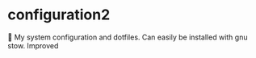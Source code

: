 # configuration2
🧪 My system configuration and dotfiles. Can easily be installed with gnu stow. Improved
